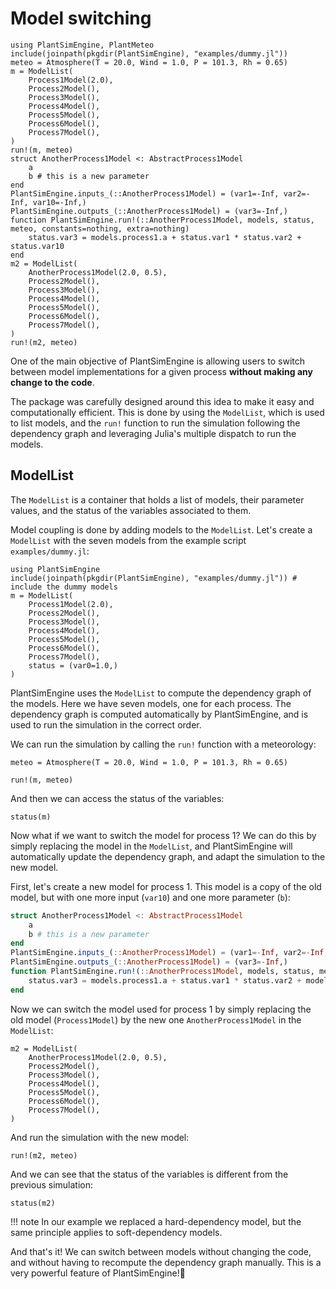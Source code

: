 # Model switching

```@setup usepkg
using PlantSimEngine, PlantMeteo
include(joinpath(pkgdir(PlantSimEngine), "examples/dummy.jl"))
meteo = Atmosphere(T = 20.0, Wind = 1.0, P = 101.3, Rh = 0.65)
m = ModelList(
    Process1Model(2.0), 
    Process2Model(),
    Process3Model(),
    Process4Model(),
    Process5Model(),
    Process6Model(),
    Process7Model(),
)
run!(m, meteo)
struct AnotherProcess1Model <: AbstractProcess1Model
    a
    b # this is a new parameter
end
PlantSimEngine.inputs_(::AnotherProcess1Model) = (var1=-Inf, var2=-Inf, var10=-Inf,)
PlantSimEngine.outputs_(::AnotherProcess1Model) = (var3=-Inf,)
function PlantSimEngine.run!(::AnotherProcess1Model, models, status, meteo, constants=nothing, extra=nothing)
    status.var3 = models.process1.a + status.var1 * status.var2 + status.var10
end
m2 = ModelList(
    AnotherProcess1Model(2.0, 0.5), 
    Process2Model(),
    Process3Model(),
    Process4Model(),
    Process5Model(),
    Process6Model(),
    Process7Model(),
)
run!(m2, meteo)
```

One of the main objective of PlantSimEngine is allowing users to switch between model implementations for a given process **without making any change to the code**. 

The package was carefully designed around this idea to make it easy and computationally efficient. This is done by using the `ModelList`, which is used to list models, and the `run!` function to run the simulation following the dependency graph and leveraging Julia's multiple dispatch to run the models.

## ModelList

The `ModelList` is a container that holds a list of models, their parameter values, and the status of the variables associated to them.

Model coupling is done by adding models to the `ModelList`. Let's create a `ModelList` with the seven models from the example script `examples/dummy.jl`:

```@example usepkg
using PlantSimEngine
include(joinpath(pkgdir(PlantSimEngine), "examples/dummy.jl")) # include the dummy models
m = ModelList(
    Process1Model(2.0), 
    Process2Model(),
    Process3Model(),
    Process4Model(),
    Process5Model(),
    Process6Model(),
    Process7Model(),
    status = (var0=1.0,)
)
```

PlantSimEngine uses the `ModelList` to compute the dependency graph of the models. Here we have seven models, one for each process. The dependency graph is computed automatically by PlantSimEngine, and is used to run the simulation in the correct order.

We can run the simulation by calling the `run!` function with a meteorology:

```@example usepkg
meteo = Atmosphere(T = 20.0, Wind = 1.0, P = 101.3, Rh = 0.65)

run!(m, meteo)
```

And then we can access the status of the variables:

```@example usepkg
status(m)
```

Now what if we want to switch the model for process 1? We can do this by simply replacing the model in the `ModelList`, and PlantSimEngine will automatically update the dependency graph, and adapt the simulation to the new model.

First, let's create a new model for process 1. This model is a copy of the old model, but with one more input (`var10`) and one more parameter (`b`):

``` julia
struct AnotherProcess1Model <: AbstractProcess1Model
    a
    b # this is a new parameter
end
PlantSimEngine.inputs_(::AnotherProcess1Model) = (var1=-Inf, var2=-Inf, var10=-Inf)
PlantSimEngine.outputs_(::AnotherProcess1Model) = (var3=-Inf,)
function PlantSimEngine.run!(::AnotherProcess1Model, models, status, meteo, constants=nothing, extra=nothing)
    status.var3 = models.process1.a + status.var1 * status.var2 + models.process1.b * status.var10
end
```

Now we can switch the model used for process 1 by simply replacing the old model (`Process1Model`) by the new one `AnotherProcess1Model` in the `ModelList`:

```@example usepkg
m2 = ModelList(
    AnotherProcess1Model(2.0, 0.5), 
    Process2Model(),
    Process3Model(),
    Process4Model(),
    Process5Model(),
    Process6Model(),
    Process7Model(),
)
```

And run the simulation with the new model:

```@example usepkg
run!(m2, meteo)
```

And we can see that the status of the variables is different from the previous simulation:

```@example usepkg
status(m2)
```

!!! note
    In our example we replaced a hard-dependency model, but the same principle applies to soft-dependency models.

And that's it! We can switch between models without changing the code, and without having to recompute the dependency graph manually. This is a very powerful feature of PlantSimEngine!💪